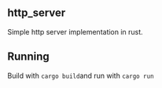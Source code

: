 http_server
-----------

Simple http server implementation in rust.

## Running
Build with `cargo build`and run with `cargo run`